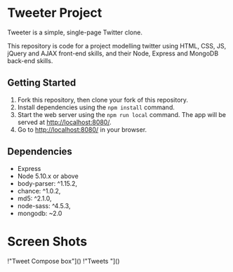 # Tweeter Project

Tweeter is a simple, single-page Twitter clone.

This repository is code for a project modelling twitter using HTML, CSS, JS, jQuery and AJAX front-end skills, and their Node, Express and MongoDB back-end skills.

## Getting Started

1. Fork this repository, then clone your fork of this repository.
2. Install dependencies using the `npm install` command.
3. Start the web server using the `npm run local` command. The app will be served at <http://localhost:8080/>.
4. Go to <http://localhost:8080/> in your browser.

## Dependencies

- Express
- Node 5.10.x or above
- body-parser: ^1.15.2,
- chance: ^1.0.2,
- md5: ^2.1.0,
- node-sass: ^4.5.3,
- mongodb: ~2.0

# Screen Shots
!"Tweet Compose box"]()
!"Tweets "]()